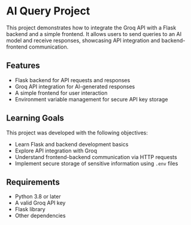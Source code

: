 # AI Query Project

This project demonstrates how to integrate the Groq API with a Flask backend and a simple frontend. It allows users to send queries to an AI model and receive responses, showcasing API integration and backend-frontend communication.

## Features
- Flask backend for API requests and responses
- Groq API integration for AI-generated responses
- A simple frontend for user interaction
- Environment variable management for secure API key storage

## Learning Goals
This project was developed with the following objectives:
- Learn Flask and backend development basics
- Explore API integration with Groq
- Understand frontend-backend communication via HTTP requests
- Implement secure storage of sensitive information using `.env` files

## Requirements
- Python 3.8 or later
- A valid Groq API key
- Flask library
- Other dependencies